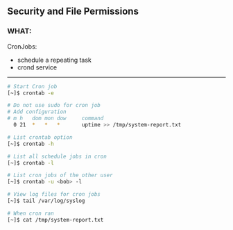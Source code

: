 ## Security and File Permissions ##

### WHAT: ###

CronJobs:

- schedule a repeating task
- crond service 

---

```bash
# Start Cron job 
[~]$ crontab -e

# Do not use sudo for cron job
# Add configuration
# m h   dom mon dow     command
  0 21  *   *   *       uptime >> /tmp/system-report.txt

# List crontab option
[~]$ crontab -h

# List all schedule jobs in cron
[~]$ crontab -l

# List cron jobs of the other user
[~]$ crontab -u <bob> -l

# View log files for cron jobs
[~]$ tail /var/log/syslog

# When cron ran
[~]$ cat /tmp/system-report.txt

```




